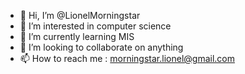 - 👋 Hi, I’m @LionelMorningstar
- 👀 I’m interested in computer science
- 🌱 I’m currently learning MIS
- 💞️ I’m looking to collaborate on anything
- 📫 How to reach me : morningstar.lionel@gmail.com

<!---
LionelMorningstar/LionelMorningstar is a ✨ special ✨ repository because its `README.md` (this file) appears on your GitHub profile.
You can click the Preview link to take a look at your changes.
--->
